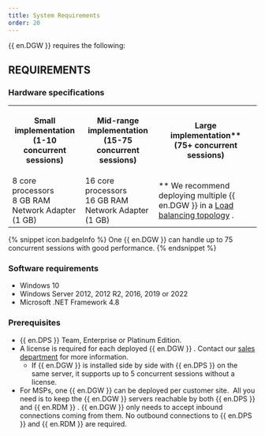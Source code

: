 ```yaml
---
title: System Requirements
order: 20
---
```


{{ en.DGW }} requires the following:  

## REQUIREMENTS 
### Hardware specifications 

<table>
	<tr>
		<th>

Small implementation  
(1-10 concurrent sessions) 
		</th>
		<th>
Mid-range implementation  
(15-75 concurrent sessions) 
		</th>
		<th>
Large implementation**  
(75+ concurrent sessions) 
		</th>
	</tr>
	<tr>
		<td>
8 core processors  
8 GB RAM  
Network Adapter (1 GB) 
		</td>
		<td>
16 core processors  
16 GB RAM  
Network Adapter (1 GB) 
		</td>
		<td>
** We recommend deploying multiple {{ en.DGW }} in a [Load balancing topology](/server/overview/topologies/) . 
		</td>
	</tr>
</table>

{% snippet icon.badgeInfo %} 
One {{ en.DGW }} can handle up to 75 concurrent sessions with good performance. 
{% endsnippet %}
 
### Software requirements 

* Windows 10 
* Windows Server 2012, 2012 R2, 2016, 2019 or 2022 
* Microsoft .NET Framework 4.8  

### Prerequisites 

* {{ en.DPS }} Team, Enterprise or Platinum Edition. 
* A license is required for each deployed {{ en.DGW }} . Contact our [sales department](mailto:sales@devolutions.net) for more information. 
	* If {{ en.DGW }} is installed side by side with {{ en.DPS }} on the same server, it supports up to 5 concurrent sessions without a license. 
* For MSPs, one {{ en.DGW }} can be deployed per customer site.  All you need is to keep the {{ en.DGW }} servers reachable by both {{ en.DPS }} and {{ en.RDM }} . {{ en.DGW }} only needs to accept inbound connections coming from them. No outbound connections to {{ en.DPS }} and {{ en.RDM }} are required. 

